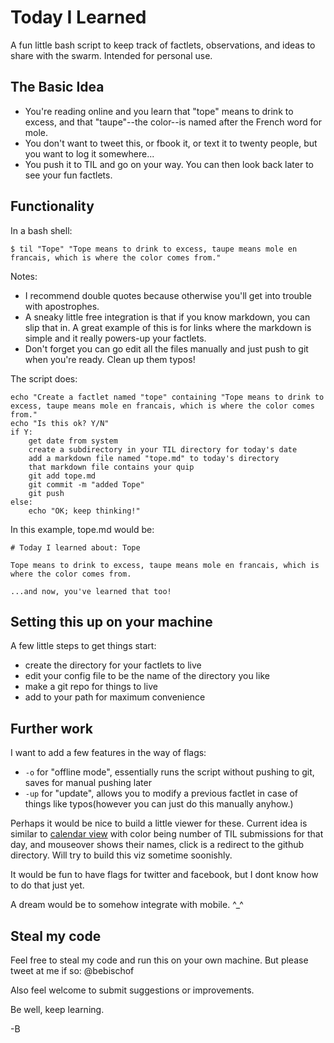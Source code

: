 # Today I Learned

A fun little bash script to keep track of factlets, observations, and ideas to share with the swarm. Intended for personal use.

## The Basic Idea


- You're reading online and you learn that "tope" means to drink to excess, and that "taupe"--the color--is named after the French word for mole. 
- You don't want to tweet this, or fbook it, or text it to twenty people, but you want to log it somewhere...
- You push it to TIL and go on your way. You can then look back later to see your fun factlets.


## Functionality 

In a bash shell:
```(Bash)
$ til "Tope" "Tope means to drink to excess, taupe means mole en francais, which is where the color comes from."
```

Notes: 
- I recommend double quotes because otherwise you'll get into trouble with apostrophes.
- A sneaky little free integration is that if you know markdown, you can slip that in. A great example of this is for links where the markdown is simple and it really powers-up your factlets.
- Don't forget you can go edit all the files manually and just push to git when you're ready. Clean up them typos!

The script does:
```
echo "Create a factlet named "tope" containing "Tope means to drink to excess, taupe means mole en francais, which is where the color comes from."
echo "Is this ok? Y/N"
if Y:
	get date from system
	create a subdirectory in your TIL directory for today's date
	add a markdown file named "tope.md" to today's directory
	that markdown file contains your quip
	git add tope.md
	git commit -m "added Tope"
	git push
else: 
	echo "OK; keep thinking!"
```

In this example, tope.md would be:
```(md)
# Today I learned about: Tope

Tope means to drink to excess, taupe means mole en francais, which is where the color comes from.

...and now, you've learned that too!
```

## Setting this up on your machine

A few little steps to get things start:

- create the directory for your factlets to live
- edit your config file to be the name of the directory you like
- make a git repo for things to live
- add to your path for maximum convenience

## Further work

I want to add a few features in the way of flags:
- `-o` for "offline mode", essentially runs the script without pushing to git, saves for manual pushing later
- `-up` for "update", allows you to modify a previous factlet in case of things like typos(however you can just do this manually anyhow.)

Perhaps it would be nice to build a little viewer for these. Current idea is similar to [calendar view](http://bl.ocks.org/KathyZ/c2d4694c953419e0509b) with color being number of TIL submissions for that day, and mouseover shows their names, click is a redirect to the github directory. Will try to build this viz sometime soonishly.

It would be fun to have flags for twitter and facebook, but I dont know how to do that just yet.

A dream would be to somehow integrate with mobile. ^_^

## Steal my code

Feel free to steal my code and run this on your own machine. But please tweet at me if so: @bebischof 

Also feel welcome to submit suggestions or improvements.

Be well, keep learning. 

-B

